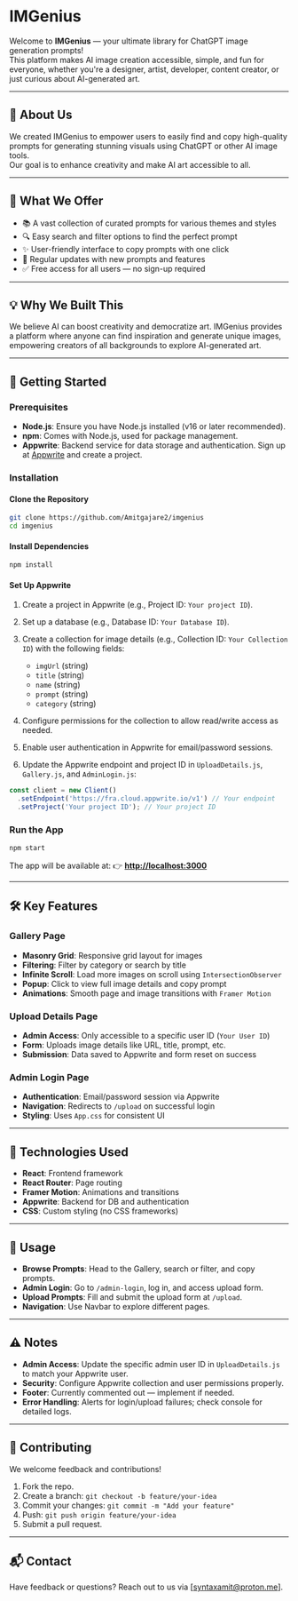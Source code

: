 
# IMGenius

Welcome to **IMGenius** — your ultimate library for ChatGPT image generation prompts!  
This platform makes AI image creation accessible, simple, and fun for everyone, whether you're a designer, artist, developer, content creator, or just curious about AI-generated art.

---

## 📘 About Us

We created IMGenius to empower users to easily find and copy high-quality prompts for generating stunning visuals using ChatGPT or other AI image tools.  
Our goal is to enhance creativity and make AI art accessible to all.

---

## 🎯 What We Offer

- 📚 A vast collection of curated prompts for various themes and styles  
- 🔍 Easy search and filter options to find the perfect prompt  
- ✨ User-friendly interface to copy prompts with one click  
- 🌟 Regular updates with new prompts and features  
- ✅ Free access for all users — no sign-up required  

---

## 💡 Why We Built This

We believe AI can boost creativity and democratize art. IMGenius provides a platform where anyone can find inspiration and generate unique images, empowering creators of all backgrounds to explore AI-generated art.

---

## 🚀 Getting Started

### Prerequisites

- **Node.js**: Ensure you have Node.js installed (v16 or later recommended).
- **npm**: Comes with Node.js, used for package management.
- **Appwrite**: Backend service for data storage and authentication. Sign up at [Appwrite](https://appwrite.io) and create a project.

### Installation

#### Clone the Repository

```bash
git clone https://github.com/Amitgajare2/imgenius
cd imgenius
````

#### Install Dependencies

```bash
npm install
```

#### Set Up Appwrite

1. Create a project in Appwrite (e.g., Project ID: `Your project ID`).
2. Set up a database (e.g., Database ID: `Your Database ID`).
3. Create a collection for image details (e.g., Collection ID: `Your Collection ID`) with the following fields:

   * `imgUrl` (string)
   * `title` (string)
   * `name` (string)
   * `prompt` (string)
   * `category` (string)
4. Configure permissions for the collection to allow read/write access as needed.
5. Enable user authentication in Appwrite for email/password sessions.
6. Update the Appwrite endpoint and project ID in `UploadDetails.js`, `Gallery.js`, and `AdminLogin.js`:

```javascript
const client = new Client()
  .setEndpoint('https://fra.cloud.appwrite.io/v1') // Your endpoint
  .setProject('Your project ID'); // Your project ID
```

### Run the App

```bash
npm start
```

The app will be available at:
👉 **[http://localhost:3000](http://localhost:3000)**

---

## 🛠️ Key Features

### Gallery Page

* **Masonry Grid**: Responsive grid layout for images
* **Filtering**: Filter by category or search by title
* **Infinite Scroll**: Load more images on scroll using `IntersectionObserver`
* **Popup**: Click to view full image details and copy prompt
* **Animations**: Smooth page and image transitions with `Framer Motion`

### Upload Details Page

* **Admin Access**: Only accessible to a specific user ID (`Your User ID`)
* **Form**: Uploads image details like URL, title, prompt, etc.
* **Submission**: Data saved to Appwrite and form reset on success

### Admin Login Page

* **Authentication**: Email/password session via Appwrite
* **Navigation**: Redirects to `/upload` on successful login
* **Styling**: Uses `App.css` for consistent UI

---

## 🧰 Technologies Used

* **React**: Frontend framework
* **React Router**: Page routing
* **Framer Motion**: Animations and transitions
* **Appwrite**: Backend for DB and authentication
* **CSS**: Custom styling (no CSS frameworks)

---

## 📝 Usage

* **Browse Prompts**: Head to the Gallery, search or filter, and copy prompts.
* **Admin Login**: Go to `/admin-login`, log in, and access upload form.
* **Upload Prompts**: Fill and submit the upload form at `/upload`.
* **Navigation**: Use Navbar to explore different pages.

---

## ⚠️ Notes

* **Admin Access**: Update the specific admin user ID in `UploadDetails.js` to match your Appwrite user.
* **Security**: Configure Appwrite collection and user permissions properly.
* **Footer**: Currently commented out — implement if needed.
* **Error Handling**: Alerts for login/upload failures; check console for detailed logs.

---

## 🤝 Contributing

We welcome feedback and contributions!

1. Fork the repo.
2. Create a branch: `git checkout -b feature/your-idea`
3. Commit your changes: `git commit -m "Add your feature"`
4. Push: `git push origin feature/your-idea`
5. Submit a pull request.

---

## 📬 Contact

Have feedback or questions? Reach out to us via \[syntaxamit@proton.me].

